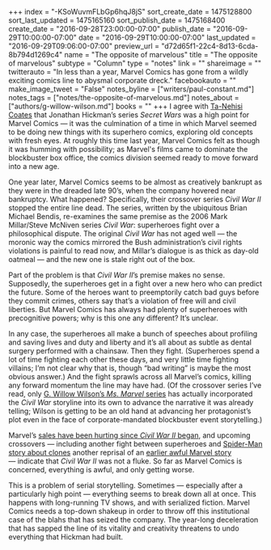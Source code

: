 +++
index = "-KSoWuvmFLbGp6hqJ8jS"
sort_create_date = 1475128800
sort_last_updated = 1475165160
sort_publish_date = 1475168400
create_date = "2016-09-28T23:00:00-07:00"
publish_date = "2016-09-29T10:00:00-07:00"
date = "2016-09-29T10:00:00-07:00"
last_updated = "2016-09-29T09:06:00-07:00"
preview_url = "d72d65f1-22c4-8d13-6cda-8b794d1269c4"
name = "The opposite of marvelous"
title = "The opposite of marvelous"
subtype = "Column"
type = "notes"
link = ""
shareimage = ""
twitterauto = "In less than a year, Marvel Comics has gone from a wildly exciting comics line to abysmal corporate dreck."
facebookauto = ""
make_image_tweet = "False"
notes_byline = ["writers/paul-constant.md"]
notes_tags = ["notes/the-opposite-of-marvelous.md"]
notes_about = ["authors/g-willow-wilson.md"]
books = ""
+++
I agree with [Ta-Nehisi Coates]( http://www.theatlantic.com/notes/2015/08/jonathan-hickmans-secret-wars/402508/) that Jonathan Hickman’s series *Secret Wars* was a high point for Marvel Comics — it was the culmination of a time in which Marvel seemed to be doing new things with its superhero comics, exploring old concepts with fresh eyes. At roughly this time last year, Marvel Comics felt as though it was humming with possibility; as Marvel's films came to dominate the blockbuster box office, the comics division seemed ready to move forward into a new age.

One year later, Marvel Comics seems to be almost as creatively bankrupt as they were in the dreaded late 90’s, when the company hovered near bankruptcy. What happened? Specifically, their crossover series *Civil War II* stopped the entire line dead. The series, written by the ubiquitous Brian Michael Bendis, re-examines the same premise as the 2006 Mark Millar/Steve McNiven series *Civil War*: superheroes fight over a philosophical dispute. The original *Civil War* has not aged well — the moronic way the comics mirrored the Bush administration’s civil rights violations is painful to read now, and Millar’s dialogue is as thick as day-old oatmeal — and the new one is stale right out of the box.

Part of the problem is that *Civil War II*’s premise makes no sense. Supposedly, the superheroes get in a fight over a new hero who can predict the future. Some of the heroes want to preemptorily catch bad guys before they commit crimes, others say that’s a violation of free will and civil liberties. But Marvel Comics has always had plenty of superheroes with precognitive powers; why is this one any different? It’s unclear.

In any case, the superheroes all make a bunch of speeches about profiling and saving lives and duty and liberty and it’s all about as subtle as dental surgery performed with a chainsaw. Then they fight. (Superheroes spend a lot of time fighting each other these days, and very little time fighting villains; I’m not clear why that is, though “bad writing” is maybe the most obvious answer.) And the fight sprawls across all Marvel’s comics, killing any forward momentum the line may have had. (Of the crossover series I’ve read, only [G. Willow Wilson’s *Ms. Marvel* series](http://www.seattlereviewofbooks.com/reviews/real-life-superhero/) has actually incorporated the *Civil War* storyline into its own to advance the narrative it was already telling; Wilson is getting to be an old hand at advancing her protagonist’s plot even in the face of corporate-mandated blockbuster event storytelling.)

Marvel’s [sales have been hurting since *Civil War II* began]( http://www.bleedingcool.com/2016/09/16/dc-comics-humiliates-marvel-with-august-2016-marketshare-as-diamond-sets-a-record-month-of-sales/), and upcoming crossovers — including another fight between superheroes and [Spider-Man story about clones]( http://www.ew.com/article/2016/06/16/marvel-spider-man-clone-conspiracy) another reprisal of an [earlier awful Marvel story]( https://en.wikipedia.org/wiki/Clone_Saga) — indicate that *Civil War II* was not a fluke. So far as Marvel Comics is concerned, everything is awful, and only getting worse.

This is a problem of serial storytelling. Sometimes — especially after a particularly high point — everything seems to break down all at once. This happens with long-running TV shows, and with serialized fiction. Marvel Comics needs a top-down shakeup in order to throw off this institutional case of the blahs that has seized the company. The year-long deceleration that has sapped the line of its vitality and creativity threatens to undo everything that Hickman had built.
